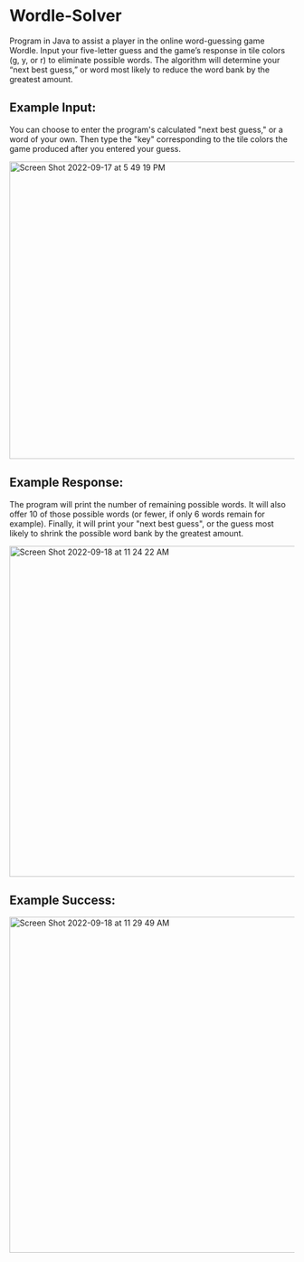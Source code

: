 # Wordle-Solver
Program in Java to assist a player in the online word-guessing game Wordle. 
Input your five-letter guess and the game’s response in tile colors (g, y, or r) to eliminate possible words. 
The algorithm will determine your “next best guess,” or word most likely to reduce the word bank by the greatest amount.

## Example Input:

You can choose to enter the program's calculated "next best guess," or a word of your own.
Then type the "key" corresponding to the tile colors the game produced after you entered your guess.

<img width="526" alt="Screen Shot 2022-09-17 at 5 49 19 PM" src="https://user-images.githubusercontent.com/60294101/190913550-778b43f3-bdd3-416c-9a55-5281eefbc190.png">
<br>

## Example Response:

The program will print the number of remaining possible words. It will also offer 10 of those possible words (or fewer, if only 6 words remain for example). Finally, it will print your "next best guess", or the guess most likely to shrink the possible word bank by the greatest amount.

<img width="585" alt="Screen Shot 2022-09-18 at 11 24 22 AM" src="https://user-images.githubusercontent.com/60294101/190914867-4536c641-d753-4380-aaeb-a05b5c5b52d4.png">
<br>


## Example Success:

<img width="594" alt="Screen Shot 2022-09-18 at 11 29 49 AM" src="https://user-images.githubusercontent.com/60294101/190915192-d084c7b6-21fd-4f1d-8433-26c51cbef724.png">
